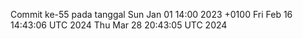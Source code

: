 Commit ke-55 pada tanggal Sun Jan 01 14:00 2023 +0100
Fri Feb 16 14:43:06 UTC 2024
Thu Mar 28 20:43:05 UTC 2024
